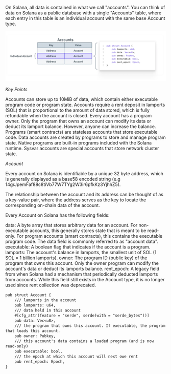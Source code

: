 On Solana, all data is contained in what we call "accounts". You can think of data on Solana as a public database with a single "Accounts" table, where each entry in this table is an individual account with the same base Account type.

![alt text](image.png)


*_Key Points_*

Accounts can store up to 10MiB of data, which contain either executable program code or program state.
Accounts require a rent deposit in lamports (SOL) that is proportional to the amount of data stored, which is fully refundable when the account is closed.
Every account has a program owner. Only the program that owns an account can modify its data or deduct its lamport balance. However, anyone can increase the balance.
Programs (smart contracts) are stateless accounts that store executable code.
Data accounts are created by programs to store and manage program state.
Native programs are built-in programs included with the Solana runtime.
Sysvar accounts are special accounts that store network cluster state.

_Account_

Every account on Solana is identifiable by a unique 32 byte address, which is generally displayed as a base58 encoded string (e.g 14grJpemFaf88c8tiVb77W7TYg2W3ir6pfkKz3YjhhZ5).

The relationship between the account and its address can be thought of as a key-value pair, where the address serves as the key to locate the corresponding on-chain data of the account.


Every Account on Solana has the following fields:

data: A byte array that stores arbitrary data for an account. For non-executable accounts, this generally stores state that is meant to be read-only. For program accounts (smart contracts), this contains the executable program code. The data field is commonly referred to as "account data".
executable: A boolean flag that indicates if the account is a program.
lamports: The account's balance in lamports, the smallest unit of SOL (1 SOL = 1 billion lamports).
owner: The program ID (public key) of the program that owns this account. Only the owner program can modify the account's data or deduct its lamports balance.
rent_epoch: A legacy field from when Solana had a mechanism that periodically deducted lamports from accounts. While this field still exists in the Account type, it is no longer used since rent collection was deprecated.


```
pub struct Account {
    /// lamports in the account
    pub lamports: u64,
    /// data held in this account
    #[cfg_attr(feature = "serde", serde(with = "serde_bytes"))]
    pub data: Vec<u8>,
    /// the program that owns this account. If executable, the program that loads this account.
    pub owner: Pubkey,
    /// this account's data contains a loaded program (and is now read-only)
    pub executable: bool,
    /// the epoch at which this account will next owe rent
    pub rent_epoch: Epoch,
}
```